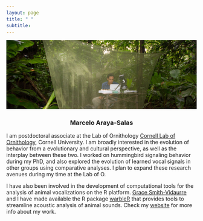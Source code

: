 ```yaml
---
layout: page
title: " " 
subtitle: 
---
```

![me](/img/me.png)

### <center> Marcelo Araya-Salas </center>

I am postdoctoral associate at the Lab of Ornithology [Cornell Lab of Ornithology](http://www.birds.cornell.edu/Page.aspx?pid=1478), Cornell University. I am broadly interested in the evolution of behavior from a evolutionary and cultural perspective, as well as the interplay between these two. I worked on hummingbird signaling behavior during my PhD, and also explored the evolution of learned vocal signals in other groups using comparative analyses. I plan to expand these research avenues during my time at the Lab of O. 

I have also been involved in the development of computational tools for the analysis of animal vocalizations on the R platform. [Grace Smith-Vidaurre](http://gsmithvi.github.io/) and I have made available the R package [warbleR](https://cran.r-project.org/package=warbleR) that provides tools to streamline acoustic analysis of animal sounds. Check my [website](http://marceloarayasalas.weebly.com/) for more info about my work.
